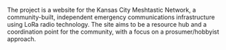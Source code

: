 The project is a website for the Kansas City Meshtastic Network, a community-built, independent emergency communications infrastructure using LoRa radio technology. The site aims to be a resource hub and a coordination point for the community, with a focus on a prosumer/hobbyist approach.
